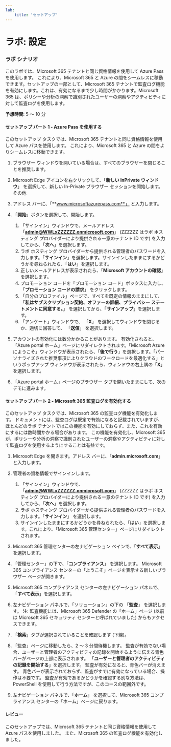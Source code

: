 ```yaml
---
lab:
    title: 'セットアップ'
---
```


# ラボ: 設定

### ラボ シナリオ

このラボでは、Microsoft 365 テナントと同じ資格情報を使用して Azure Pass を使用します。  これにより、Microsoft 365 と Azure の間をシームレスに移動できます。セットアップの一部として、Microsoft 365 テナントで監査ログ機能を有効にします。これは、有効になるまで少し時間がかかります。Microsoft 365 は、ポリシーや分析の洞察で識別されたユーザーの洞察やアクティビティに対して監査ログを使用します。

**予想時間**: 5 ～ 10 分

#### セットアップ パート 1 - Azure Pass を使用する
このセットアップ タスクでは、Microsoft 365 テナントと同じ資格情報を使用して Azure パスを使用します。  これにより、Microsoft 365 と Azure の間をよりシームレスに移動できます。

1. ブラウザー ウィンドウを開いている場合は、すべてのブラウザーを閉じることを推奨します。

1. Microsoft Edge アイコンを右クリックして、「**新しい InPrivate ウィンドウ**」 を選択して、新しい In-Private ブラウザー セッションを開始します。その他 

1. アドレス バーに、「**www.microsoftazurepass.com**」 と入力します。  

1. 「**開始**」ボタンを選択して、開始します。

    1. 「サインイン」ウィンドウで、メールアドレス 「**admin@WWLxZZZZZZ.onmicrosoft.com**」 (ZZZZZZ はラボ ホスティング プロバイダーにより提供される一意のテナント ID です) を入力してから、「**次へ**」を選択します。
    1. ラボ ホスティング プロバイダーから提供される管理者のパスワードを入力します。「**サインイン**」を選択します。サインインしたままにするかどうかを尋ねられたら、「**はい**」を選択します。
    1. 正しいメールアドレスが表示されたら、「**Microsoft アカウントの確認**」 を選択します。
    1. プロモーション コードを「プロモーション コード」ボックスに入力し、「**プロモーション コードの請求**」 をクリックします。  
    1. 「自分のプロファイル」ページで、すべてを既定の情報のままにして、「**私はサブスクリプション契約、オファーの詳細、プライバシー ステートメントに同意する。**」 を選択してから、「**サインアップ**」を選択します。
    1. 「アンケート」ウィンドウで、 「**X**」 を選択してウィンドウを閉じるか、適切に回答して、 「**送信**」 を選択します。

1. アカウントの有効化には数分かかることがあります。  有効化されると、「Azure portal ホーム」ページにリダイレクトされます。「Microsoft Azure にようこそ」ウィンドウが表示されたら、「**後で行う**」を選択します。「パーソナライズされた推奨事項によりクラウドのワークロードを最適化する」というポップアップ ウィンドウが表示されたら、ウィンドウの右上隅の「**X**」を選択します。

1. 「Azure portal ホーム」ページのブラウザー タブを開いたままにして、次のデモに進みます。

#### セットアップ パート 2 - Microsoft 365 監査ログを有効化する
このセットアップ タスクでは、Microsoft 365 の監査ログ機能を有効化します。  ドキュメントには、監査ログは既定で有効になると記載されていますが、ほとんどのラボ テナントではこの機能を有効にしておらず、また、これを有効にするには数時間かかる場合があります。  この機能を有効化し、Microsoft 365 が、ポリシーや分析の洞察で識別されたユーザーの洞察やアクティビティに対して監査ログを使用するようにすることは有益です。

1. Microsoft Edge を開きます。アドレス バーに、「**admin.microsoft.com**」と入力します。

1. 管理者の資格情報でサインインします。
    1. 「サインイン」ウィンドウで、「**admin@WWLxZZZZZZ.onmicrosoft.com**」 (ZZZZZZ はラボ ホスティング プロバイダーにより提供される一意のテナント ID です) を入力してから、「**次へ**」を選択します。
    1. ラボ ホスティング プロバイダーから提供される管理者のパスワードを入力します。「**サインイン**」 を選択します。
    1. サインインしたままにするかどうかを尋ねられたら、「**はい**」を選択します。これにより、「Microsoft 365 管理センター」ページにリダイレクトされます。

1. Microsoft 365 管理センターの左ナビゲーション ペインで、「**すべて表示**」 を選択します。

1. 「管理センター」の下で、「**コンプライアンス**」 を選択します。  Microsoft 365 コンプライアンス センターの「ようこそ」ページを表示する新しいブラウザー ページが開きます。  

1. Microsoft 365 コンプライアンス センターの左ナビゲーション パネルで、「**すべて表示**」を選択します。

1. 左ナビゲーション パネルで、「ソリューション」の下の 「**監査**」 を選択します。  注: 監査機能には、Microsoft 365 Defender の「ホーム」ページ (以前は Microsoft 365 セキュリティ センターと呼ばれていました) からもアクセスできます。

1. 「**検索**」タブが選択されていることを確認します (下線)。

1. 「監査」ページに移動したら、2 ～ 3 分間待機します。  監査が有効でない場合、ユーザーと管理者のアクティビティの記録を開始するように伝える青色バーがページの上部に表示されます。  「**ユーザーと管理者のアクティビティの記録を開始する**」を選択します。  監査が有効になると、青色バーが消えます。  青色バーが表示されておらず、監査がすでに有効になっている場合、操作は不要です。  監査が有効であるかどうかを確認する別な方法は、PowerShell を使用して行う方法ですが、このコースの範囲外です。

1. 左ナビゲーション パネルで、「**ホーム**」 を選択して、Microsoft 365 コンプライアンス センターの「ホーム」ページに戻ります。

#### レビュー

このセットアップでは、Microsoft 365 テナントと同じ資格情報を使用して Azure パスを使用しました。  また、Microsoft 365 の監査ログ機能を有効化しました。
